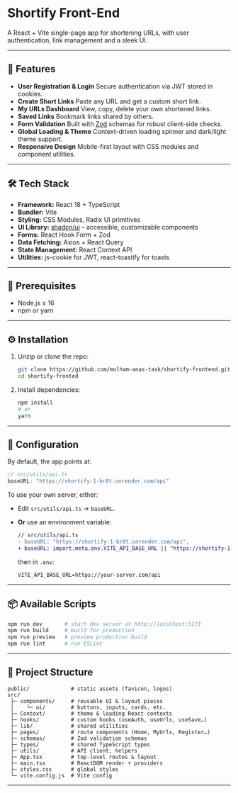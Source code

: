# Shortify Front-End

A React + Vite single-page app for shortening URLs, with user authentication, link management and a sleek UI.

---

## 🚀 Features

* **User Registration & Login**
  Secure authentication via JWT stored in cookies.
* **Create Short Links**
  Paste any URL and get a custom short link.
* **My URLs Dashboard**
  View, copy, delete your own shortened links.
* **Saved Links**
  Bookmark links shared by others.
* **Form Validation**
  Built with [Zod](https://github.com/colinhacks/zod) schemas for robust client-side checks.
* **Global Loading & Theme**
  Context-driven loading spinner and dark/light theme support.
* **Responsive Design**
  Mobile-first layout with CSS modules and component utilities.

---

## 🛠 Tech Stack

* **Framework:** React 18 + TypeScript
* **Bundler:** Vite
* **Styling:** CSS Modules, Radix UI primitives
* **UI Library:** [shadcn/ui](https://ui.shadcn.com/) – accessible, customizable components
* **Forms:** React Hook Form + Zod
* **Data Fetching:** Axios + React Query
* **State Management:** React Context API
* **Utilities:** js-cookie for JWT, react-toastify for toasts

---

## 🔧 Prerequisites

* Node.js ≥ 16
* npm or yarn

---

## ⚙️ Installation

1. Unzip or clone the repo:

   ```bash
   git clone https://github.com/molham-anas-task/shortify-frontend.git
   cd shortify-fronted
   ```

2. Install dependencies:

   ```bash
   npm install
   # or
   yarn
   ```

---

## 🚨 Configuration

By default, the app points at:

```ts
// src/utils/api.ts
baseURL: "https://shortify-1-br8t.onrender.com/api"
```

To use your own server, either:

* Edit `src/utils/api.ts` → `baseURL`.
* **Or** use an environment variable:

  ```diff
  // src/utils/api.ts
  - baseURL: "https://shortify-1-br8t.onrender.com/api",
  + baseURL: import.meta.env.VITE_API_BASE_URL || "https://shortify-1-br8t.onrender.com/api",
  ```

  then in `.env`:

  ```env
  VITE_API_BASE_URL=https://your-server.com/api
  ```

---

## 📦 Available Scripts

```bash
npm run dev       # start dev server at http://localhost:5173
npm run build     # build for production
npm run preview   # preview production build
npm run lint      # run ESLint
```

---

## 📁 Project Structure

```
public/             # static assets (favicon, logos)
src/
 ├─ components/     # reusable UI & layout pieces
 │    └─ ui/        # buttons, inputs, cards, etc.
 ├─ Context/        # theme & loading React contexts
 ├─ hooks/          # custom hooks (useAuth, useUrls, useSave…)
 ├─ lib/            # shared utilities
 ├─ pages/          # route components (Home, MyUrls, Register…)
 ├─ schemas/        # Zod validation schemas
 ├─ types/          # shared TypeScript types
 ├─ utils/          # API client, helpers
 ├─ App.tsx         # top-level routes & layout
 ├─ main.tsx        # ReactDOM render + providers
 ├─ styles.css      # global styles
 └─ vite.config.js  # Vite config
```

---
